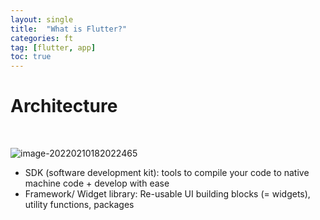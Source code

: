 ```yaml
---
layout: single
title:  "What is Flutter?"
categories: ft
tag: [flutter, app]
toc: true
---
```


# Architecture

<br>

![image-20220210182022465](../images/image-20220210182022465.png)

- SDK (software development kit): tools to compile your code to native machine code + develop with ease
- Framework/ Widget library: Re-usable UI building blocks (= widgets), utility functions, packages 